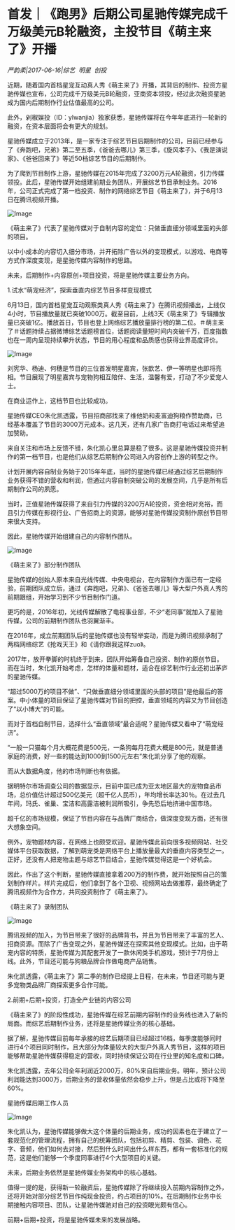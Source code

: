 # 首发｜《跑男》后期公司星驰传媒完成千万级美元B轮融资，主投节目《萌主来了》开播

*严韵柔|2017-06-16|综艺 
                                                明星 
                                                创投*

近期，随着国内首档星宠互动真人秀《萌主来了》开播，其背后的制作、投资方星驰传媒也宣布，公司完成千万级美元B轮融资，亚商资本领投，经过此次融资星驰成为国内后期制作行业估值最高的公司。

此外，剁椒娱投（ID：ylwanjia）独家获悉，星驰传媒将在今年年底进行一轮新的融资，在资本层面将会有更大的规划。

星驰传媒成立于2013年，是一家专注于综艺节目后期制作的公司，目前已经参与了《奔跑吧，兄弟》第二至五季，《爸爸去哪儿》第三季，《旋风孝子》、《我是演说家》、《爸爸回来了》等近50档综艺节目的后期制作。

为了爬到节目制作上游，星驰传媒在2015年完成了3200万元A轮融资，引力传媒领投。此后，星驰传媒开始组建前期业务团队，开展综艺节目承制业务。2016年，公司正式完成了第一档投资、制作的网络综艺节目《萌主来了》，并于6月13日在腾讯视频开播。

![Image](http://si1.go2yd.com/get-image/0EHVTaPCtBA)

《萌主来了》代表了星驰传媒对于自制内容的定位：只做垂直细分领域里面的头部的项目。

以中小成本的内容切入细分市场，并开拓除广告以外的变现模式，以游戏、电商等方式作深度变现，是星驰传媒内容制作的思路。

未来，后期制作+内容原创+项目投资，将是星驰传媒主要业务方向。

1.试水“萌宠经济”，探索垂直内综艺节目多样变现模式

6月13日，国内首档星宠互动观察类真人秀《萌主来了》在腾讯视频播出，上线仅4小时，节目播放量就已突破1000万。截至目前，上线3天《萌主来了》专辑播放量已突破1亿。播放首日，节目也登上网络综艺播放量排行榜的第二位。＃萌主来了＃话题持续占据微博综艺话题榜首位，话题阅读量短时间内突破千万，百度指数也在一周内呈现持续攀升状态，节目的用心程度和品质感也获得业界高度评价。

![Image](http://si1.go2yd.com/get-image/0EHVTfrJP6G)

刘宪华、杨迪、何穗是节目的三位首发明星嘉宾，张歆艺、伊一等明星也即将亮相。节目展现了明星嘉宾与宠物狗相互陪伴、生活，温馨有爱，打动了不少爱宠人士。

在商业运作上，这档节目也比较成功。

星驰传媒CEO朱化凯透露，节目招商部找来了维他奶和麦富迪狗粮作赞助商，已经基本覆盖了节目的3000万元成本。这几天，还有几家广告商打电话过来希望追加赞助。

来自关注和市场上反馈不错，朱化凯心里总算是稳了很多。这是星驰传媒投资并制作的第一档节目，也是他们从综艺后期制作公司进入内容创作上游的转型之作。

计划开展内容自制业务始于2015年年底，当时的星驰传媒已经通过综艺后期制作业务获得不错的营收和利润，但通过内容自制突破公司的发展空间，几乎是所有后期制作公司的夙愿。

当时，正值星驰传媒获得了来自引力传媒的3200万A轮投资，资金相对充裕，而且引力传媒在影视行业、广告招商上的资源，能够对星驰传媒投资制作原创节目带来很大支持。

因此，星驰传媒开始组建自己的内容制作团队。

![Image](http://si1.go2yd.com/get-image/0EHVTd9SmHI)

《萌主来了》部分制作团队

星驰传媒的创始人原本来自光线传媒、中央电视台，在内容制作方面已有一定经验，前期团队成立后，通过《奔跑吧，兄弟》、《爸爸去哪儿》等大型户外真人秀的前期跟组，开始学习到不少节目制作门道。

更巧的是，2016年初，光线传媒解散了电视事业部，不少“老同事”就加入了星驰传媒，公司的前期制作团队也羽翼渐丰。

在2016年，成立前期团队后的星驰传媒也没有轻举妄动，而是为腾讯视频承制了两档网络综艺《抢戏天王》和《请你跟我这样zuo》。

2017年，放开拳脚的时机终于到来，团队开始筹备自己投资、制作的原创节目。而在当时，朱化凯开始考虑，怎样的体量和题材，适合在综艺制作行业还初出茅庐的星驰传媒。

“超过5000万的项目不做”、“只做垂直细分领域里面的头部的项目”是他最后的答案。中小体量的项目保证了星驰传媒对节目的把控，垂直领域的内容又为节目创造了“以小博大”的可能。

而对于首档自制节目，选择什么“垂直领域”最合适呢？星驰传媒又看中了“萌宠经济”。

“一般一只猫每个月大概花费是500元，一条狗每月花费大概是800元，就是普通家庭的消费，好一些的能达到1000到1500元左右”朱化凯分享了他的观察。

而从大数据角度，他的市场判断也有依据。

据明特尔市场调查公司的数据显示，目前中国已成为亚太地区最大的宠物食品市场，总价值估计超过500亿美元（超千亿人民币），年均增长率达30％。在过去几年间，玛氏、雀巢、宝洁和高露洁被利润所吸引，争先恐后地挤进中国市场。

超千亿的市场规模，保证了节目内容在与品牌厂商结合，做深度变现方面，还有很大想象空间。

例外，宠物题材内容，在网络上也颇受欢迎。星驰传媒此前向很多视频网站、社交媒体平台获取数据，了解到萌宠类是网络平台上播放量最大的垂直内容类型之一。正好，还没有人把宠物主题与综艺节目结合，星驰传媒觉得这是一个好机会。

因此，作出了这个判断，星驰传媒直接拿着200万的制作费，就开始按照自己的策划制作样片。样片完成后，他们拿到了各个卫视、视频网站去做推荐，最终确定了腾讯视频作为合作方，共同投资制作了《萌主来了》。

《萌主来了》录制团队

![Image](http://si1.go2yd.com/get-image/0EHVTf1zNFw)

腾讯视频的加入，为节目带来了很好的品牌背书，并且为节目带来了丰富的艺人、招商资源。而除了广告变现之外，星驰传媒还在探索其他变现模式。比如，由于萌宠内容的特质，星驰传媒为其配套开发了一款休闲类手机游戏，预计于7月份上线。此外，节目还可能与狗粮品牌合作做电商产品销售。

朱化凯透露，《萌主来了》第二季的制作已经提上日程，在未来，节目还可能与更多宠物类品牌厂商探索更多合作可能。

2.前期+后期+投资，打造全产业链的内容公司

《萌主来了》的阶段性成功，星驰传媒在综艺前期内容制作的业务线也进入了新的局面。而综艺后期制作业务，还将是星驰传媒业务的核心基础。

据了解，星驰传媒目前每年承接的综艺后期项目已经超过16档，每季度能够同时进行4个项目同时制作，且大部分为体量较大的大型户外真人秀节目，这样的项目能够帮助星驰传媒获得稳定的营收，同时持续保证公司在行业里的知名度和口碑。

朱化凯透露，去年公司全年利润近2000万，80%来自后期业务。明年，预计公司利润能达到3000万，后期业务的营收体量依然会稳步上升，但是占比或将下降至60%。

星驰传媒后期工作人员

![Image](http://si1.go2yd.com/get-image/0EHVTb5tL84)

朱化凯认为，星驰传媒能够做大这个体量的后期业务，成功的因素也在于建立了一套规范化的管理流程，拥有自己的统筹团队，包括初剪、精剪、包装、调色、花字、音频，他们如何去对接，然后到什么时间出什么样东西，都有一套标准化的规范，这是他们能够一个季度同事进行4个大型项目的关键。

未来，后期业务依然是星驰传媒业务架构中的核心基础。

值得一提的是，获得新一轮融资后，星驰传媒除了将继续投入前期内容制作之外，还将开始对部分综艺节目作纯现金投资，约占项目的10%。在后期制作业务中长期接触内容项目、团队，让星驰传媒驰对自己的投资眼光颇有信心。

前期+后期+投资，将是星驰传媒未来的发展战略。

